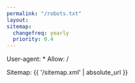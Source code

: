```yaml
---
permalink: "/robots.txt"
layout: 
sitemap:
  changefreq: yearly
  priority: 0.4
---
```


User-agent: *
Allow: /

Sitemap: {{ '/sitemap.xml' | absolute_url }}
